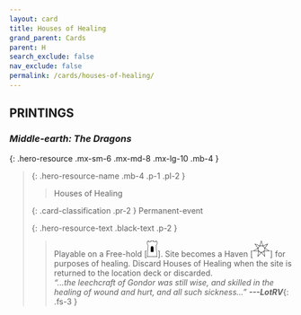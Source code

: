 ```yaml
---
layout: card
title: Houses of Healing
grand_parent: Cards
parent: H
search_exclude: false
nav_exclude: false
permalink: /cards/houses-of-healing/
---
```


## PRINTINGS


### _Middle-earth: The Dragons_

{: .hero-resource .mx-sm-6 .mx-md-8 .mx-lg-10 .mb-4 }
> {: .hero-resource-name .mb-4 .p-1 .pl-2 }
> > <div class="card-mp"></div>
> > <div class="card-name">Houses of Healing</div>
>
> {: .card-classification .pr-2 }
> Permanent-event
>
> {: .hero-resource-text .black-text .p-2 }
> > Playable on a Free-hold \[![](/assets/images/free-hold.svg)]. Site becomes a Haven \[![](/assets/images/free-haven.svg)] for purposes of healing. Discard Houses of Healing when the site is returned to the location deck or discarded. <br>_“...the leechcraft of Gondor was still wise, and skilled in the healing of wound and hurt, and all such sickness...”_ ***---&#65279;LotRV***{: .fs-3 }  
> 
